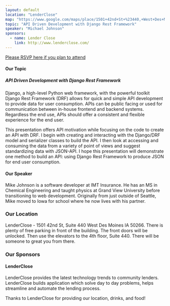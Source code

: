 ```yaml
---
layout: default
location: "LenderClose"
map: "https://www.google.com/maps/place/1501+42nd+St+%23440,+West+Des+Moines,+IA+50266/data=!4m2!3m1!1s0x87ec2093bf1f423f:0xe4e8e67a04e9965f?ved=2ahUKEwjPmZndwdDfAhWq7oMKHTkjCyUQ8gEwAHoECAAQAQ"
topic: "API Driven Development with Django Rest Framework"
speaker: "Michael Johnson"
sponsors:
  - name: Lender Close
    link: http://www.lenderclose.com/
---
```


[Please RSVP here if you plan to attend](https://www.eventbrite.com/e/february-2019-meeting-tickets-55679716531)

#### Our Topic

##### API Driven Development with Django Rest Framework

Django, a high-level Python web framework, with the powerful toolkit Django Rest Framework (DRF) allows for quick and simple API development to provide data for user consumption. APIs can be public facing or used for communication between in-house frontend and backend systems. Regardless the end use, APIs should offer a consistent and flexible experience for the end user.

This presentation offers API motivation while focusing on the code to create an API with DRF. I begin with creating and interacting with the Django/DRF model and serializer classes to build the API. I then look at accessing and consuming the data from a variety of point of views and suggest standardizing data with JSON-API. I hope this presentation will demonstrate one method to build an API: using Django Rest Framework to produce JSON for end user consumption.


#### Our Speaker


Mike Johnson is a software developer at IMT Insurance. He has an MS in Chemical Engineering and taught physics at Grand View University before transitioning to web development. Originally from just outside of Seattle, Mike moved to Iowa for school where he now lives with his partner.


### Our Location

LenderClose - 1501 42nd St, Suite 440 West Des Moines IA 50266. There is plenty of free parking in front of the building. The front doors will be unlocked. Then use the elevators to the 4th floor, Suite 440. There will be someone to great you from there.

### Our Sponsors

#### LenderClose

LenderClose provides the latest technology trends to community lenders. LenderClose builds application which solve day to day problems, helps streamline and automate the lending process.


Thanks to LenderClose for providing our location, drinks, and food!
